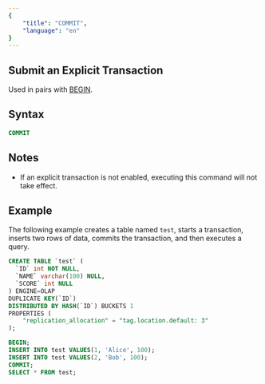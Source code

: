 ```yaml
---
{
    "title": "COMMIT",
    "language": "en"
}
---
```


<!--
Licensed to the Apache Software Foundation (ASF) under one
or more contributor license agreements.  See the NOTICE file
distributed with this work for additional information
regarding copyright ownership.  The ASF licenses this file
to you under the Apache License, Version 2.0 (the
"License"); you may not use this file except in compliance
with the License.  You may obtain a copy of the License at

  http://www.apache.org/licenses/LICENSE-2.0

Unless required by applicable law or agreed to in writing,
software distributed under the License is distributed on an
"AS IS" BASIS, WITHOUT WARRANTIES OR CONDITIONS OF ANY
KIND, either express or implied.  See the License for the
specific language governing permissions and limitations
under the License.
-->



## Submit an Explicit Transaction

Used in pairs with [BEGIN](./BEGIN_en).

## Syntax

```sql
COMMIT
```

## Notes

- If an explicit transaction is not enabled, executing this command will not take effect.

## Example

The following example creates a table named `test`, starts a transaction, inserts two rows of data, commits the transaction, and then executes a query.

```sql
CREATE TABLE `test` (
  `ID` int NOT NULL,
  `NAME` varchar(100) NULL,
  `SCORE` int NULL
) ENGINE=OLAP
DUPLICATE KEY(`ID`)
DISTRIBUTED BY HASH(`ID`) BUCKETS 1
PROPERTIES (
    "replication_allocation" = "tag.location.default: 3"
);

BEGIN;
INSERT INTO test VALUES(1, 'Alice', 100);
INSERT INTO test VALUES(2, 'Bob', 100);
COMMIT;
SELECT * FROM test;
```
